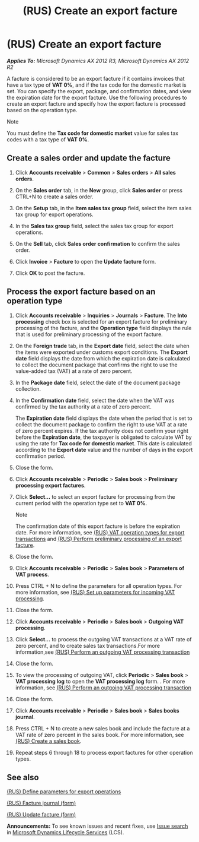 ﻿---
title: (RUS) Create an export facture
TOCTitle: (RUS) Create an export facture
ms:assetid: ad86c2f1-4cca-4436-ac12-271abe7eb375
ms:mtpsurl: https://technet.microsoft.com/en-us/library/JJ711507(v=AX.60)
ms:contentKeyID: 49387832
ms.date: 04/18/2014
mtps_version: v=AX.60
f1_keywords:
- VAT
- export facture
---

# (RUS) Create an export facture 


_**Applies To:** Microsoft Dynamics AX 2012 R3, Microsoft Dynamics AX 2012 R2_

A facture is considered to be an export facture if it contains invoices that have a tax type of **VAT 0%**, and if the tax code for the domestic market is set. You can specify the export, package, and confirmation dates, and view the expiration date for the export facture. Use the following procedures to create an export facture and specify how the export facture is processed based on the operation type.


> [!NOTE]
> <P>You must define the <STRONG>Tax code for domestic market</STRONG> value for sales tax codes with a tax type of <STRONG>VAT 0%</STRONG>.</P>



## Create a sales order and update the facture

1.  Click **Accounts receivable** \> **Common** \> **Sales orders** \> **All sales orders**.

2.  On the **Sales order** tab, in the **New** group, click **Sales order** or press CTRL+N to create a sales order.

3.  On the **Setup** tab, in the **Item sales tax group** field, select the item sales tax group for export operations.

4.  In the **Sales tax group** field, select the sales tax group for export operations.

5.  On the **Sell** tab, click **Sales order confirmation** to confirm the sales order.

6.  Click **Invoice** \> **Facture** to open the **Update facture** form.

7.  Click **OK** to post the facture.

## Process the export facture based on an operation type

1.  Click **Accounts receivable** \> **Inquiries** \> **Journals** \> **Facture**. The **Into processing** check box is selected for an export facture for preliminary processing of the facture, and the **Operation type** field displays the rule that is used for preliminary processing of the export facture.

2.  On the **Foreign trade** tab, in the **Export date** field, select the date when the items were exported under customs export conditions. The **Export date** field displays the date from which the expiration date is calculated to collect the document package that confirms the right to use the value-added tax (VAT) at a rate of zero percent.

3.  In the **Package date** field, select the date of the document package collection.

4.  In the **Confirmation date** field, select the date when the VAT was confirmed by the tax authority at a rate of zero percent.
    
    The **Expiration date** field displays the date when the period that is set to collect the document package to confirm the right to use VAT at a rate of zero percent expires. If the tax authority does not confirm your right before the **Expiration date**, the taxpayer is obligated to calculate VAT by using the rate for **Tax code for domestic market**. This date is calculated according to the **Export date** value and the number of days in the export confirmation period.

5.  Close the form.

6.  Click **Accounts receivable** \> **Periodic** \> **Sales book** \> **Preliminary processing export factures**.

7.  Click **Select...** to select an export facture for processing from the current period with the operation type set to **VAT 0%**.
    

    > [!NOTE]
    > <P>The confirmation date of this export facture is before the expiration date. For more information, see <A href="rus-vat-operation-types-for-export-transactions.md">(RUS) VAT operation types for export transactions</A> and <A href="rus-perform-preliminary-processing-of-an-export-facture.md">(RUS) Perform preliminary processing of an export facture</A>.</P>



8.  Close the form.

9.  Click **Accounts receivable** \> **Periodic** \> **Sales book** \> **Parameters of VAT process**.

10. Press CTRL + N to define the parameters for all operation types. For more information, see [(RUS) Set up parameters for incoming VAT processing](rus-set-up-parameters-for-incoming-vat-processing.md).

11. Close the form.

12. Click **Accounts receivable** \> **Periodic** \> **Sales book** \> **Outgoing VAT processing**.

13. Click **Select...** to process the outgoing VAT transactions at a VAT rate of zero percent, and to create sales tax transactions.For more information,see [(RUS) Perform an outgoing VAT processing transaction](rus-perform-an-outgoing-vat-processing-transaction.md)

14. Close the form.

15. To view the processing of outgoing VAT, click **Periodic** \> **Sales book** \> **VAT processing log** to open the **VAT processing log** form. . For more information, see [(RUS) Perform an outgoing VAT processing transaction](rus-perform-an-outgoing-vat-processing-transaction.md)

16. Close the form.

17. Click **Accounts receivable** \> **Periodic** \> **Sales book** \> **Sales books journal**.

18. Press CTRL + N to create a new sales book and include the facture at a VAT rate of zero percent in the sales book. For more information, see [(RUS) Create a sales book](rus-create-a-sales-book.md).

19. Repeat steps 6 through 18 to process export factures for other operation types.

## See also

[(RUS) Define parameters for export operations](rus-define-parameters-for-export-operations.md)

[(RUS) Facture journal (form)](https://technet.microsoft.com/en-us/library/jj923567\(v=ax.60\))

[(RUS) Update facture (form)](https://technet.microsoft.com/en-us/library/jj889412\(v=ax.60\))

  
**Announcements:** To see known issues and recent fixes, use [Issue search](http://go.microsoft.com/fwlink/?linkid=389258) in [Microsoft Dynamics Lifecycle Services](http://go.microsoft.com/fwlink/?linkid=306505) (LCS).

